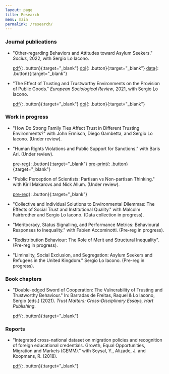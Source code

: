 ```yaml
---
layout: page
title: Research
menu: main
permalink: /research/
---
```

### Journal publications

- "Other-regarding Behaviors and Attitudes toward Asylum Seekers." *Socius*, 2022, with Sergio Lo Iacono. 

  [pdf](https://brksnmz.github.io/assets/socius.pdf){: .button}{:target="_blank"} [doi](https://doi.org/10.1177/23780231211073392){: .button}{:target="_blank"} [data](https://osf.io/mecpj/?view_only=4c1d81746fd545a7a62462fbeeee2194){: .button}{:target="_blank"}

- "The Effect of Trusting and Trustworthy Environments on the Provision of Public Goods." *European Sociological Review*, 2021, with Sergio Lo Iacono. 

  [pdf](https://brksnmz.github.io/assets/esr.pdf){: .button}{:target="_blank"} [doi](https://doi.org/10.1093/esr/jcaa040){: .button}{:target="_blank"}

### Work in progress

- "How Do Strong Family Ties Affect Trust in Different Trusting Environments?" with John Ermisch, Diego Gambetta, and Sergio Lo Iacono. (Under review).

- "Human Rights Violations and Public Support for Sanctions." with Baris Ari. (Under review). 

  [pre-reg](https://osf.io/hfusz/){: .button}{:target="_blank"} [pre-print](https://papers.ssrn.com/sol3/papers.cfm?abstract_id=3990963){: .button}{:target="_blank"}

- "Public Perception of Scientists: Partisan vs Non-partisan Thinking." with Kiril Makarovs and Nick Allum. (Under review).

  [pre-reg](https://osf.io/fe2s9){: .button}{:target="_blank"}

- "Collective and Individual Solutions to Environmental Dilemmas: The Effects of Social Trust and Institutional Quality." with Malcolm Fairbrother and Sergio Lo Iacono. (Data collection in progress).

- "Meritocracy, Status Signalling, and Performance Metrics: Behavioural Responses to Inequality." with Fabien Accominotti. (Pre-reg in progress).

- "Redistribution Behaviour: The Role of Merit and Structural Inequality". (Pre-reg in progress).  

- "Liminality, Social Exclusion, and Segregation: Asylum Seekers and Refugees in the United Kingdom." Sergio Lo Iacono. (Pre-reg in progress).


### Book chapters

- "Double-edged Sword of Cooperation: The Vulnerability of Trusting and Trustworthy Behaviour." In: Barradas de Freitas, Raquel & Lo Iacono, Sergio (eds.) (2021). *Trust Matters: Cross-Disciplinary Essays, Hart Publishing*. 

  [pdf](https://brksnmz.github.io/assets/book-chapter_1.pdf){: .button}{:target="_blank"}

### Reports

- "Integrated cross-national dataset on migration policies and recognition of foreign educational credentials. Growth, Equal Opportunities, Migration and Markets (GEMM)." with Soysal, Y., Alizade, J. and Koopmans, R. (2018). 

  [pdf](https://gemm2020.eu/?resources=report-integrated-cross-national-dataset-on-migration-policies-and-recognition-of-foreign-educational-credentials){: .button}{:target="_blank"}

